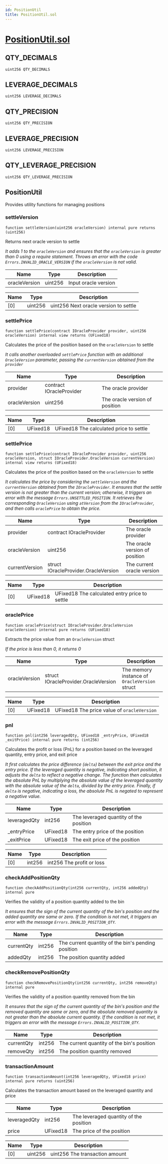 ```yaml
---
id: PositionUtil
title: PositionUtil.sol
---
```

# [PositionUtil.sol](https://github.com/chromatic-protocol/contracts/tree/main/contracts/core/libraries/PositionUtil.sol)

## QTY_DECIMALS

```solidity
uint256 QTY_DECIMALS
```

## LEVERAGE_DECIMALS

```solidity
uint256 LEVERAGE_DECIMALS
```

## QTY_PRECISION

```solidity
uint256 QTY_PRECISION
```

## LEVERAGE_PRECISION

```solidity
uint256 LEVERAGE_PRECISION
```

## QTY_LEVERAGE_PRECISION

```solidity
uint256 QTY_LEVERAGE_PRECISION
```

## PositionUtil

Provides utility functions for managing positions

### settleVersion

```solidity
function settleVersion(uint256 oracleVersion) internal pure returns (uint256)
```

Returns next oracle version to settle

_It adds 1 to the `oracleVersion`
     and ensures that the `oracleVersion` is greater than 0 using a require statement.
     Throws an error with the code `Errors.INVALID_ORACLE_VERSION` if the `oracleVersion` is not valid._

| Name | Type | Description |
| ---- | ---- | ----------- |
| oracleVersion | uint256 | Input oracle version |

| Name | Type | Description |
| ---- | ---- | ----------- |
| [0] | uint256 | uint256 Next oracle version to settle |

### settlePrice

```solidity
function settlePrice(contract IOracleProvider provider, uint256 oracleVersion) internal view returns (UFixed18)
```

Calculates the price of the position based on the `oracleVersion` to settle

_It calls another overloaded `settlePrice` function
     with an additional `OracleVersion` parameter,
     passing the `currentVersion` obtained from the `provider`_

| Name | Type | Description |
| ---- | ---- | ----------- |
| provider | contract IOracleProvider | The oracle provider |
| oracleVersion | uint256 | The oracle version of position |

| Name | Type | Description |
| ---- | ---- | ----------- |
| [0] | UFixed18 | UFixed18 The calculated price to settle |

### settlePrice

```solidity
function settlePrice(contract IOracleProvider provider, uint256 oracleVersion, struct IOracleProvider.OracleVersion currentVersion) internal view returns (UFixed18)
```

Calculates the price of the position based on the `oracleVersion` to settle

_It calculates the price by considering the `settleVersion`
     and the `currentVersion` obtained from the `IOracleProvider`.
     It ensures that the settle version is not greater than the current version;
     otherwise, it triggers an error with the message `Errors.UNSETTLED_POSITION`.
     It retrieves the corresponding `OracleVersion` using `atVersion` from the `IOracleProvider`,
     and then calls `oraclePrice` to obtain the price._

| Name | Type | Description |
| ---- | ---- | ----------- |
| provider | contract IOracleProvider | The oracle provider |
| oracleVersion | uint256 | The oracle version of position |
| currentVersion | struct IOracleProvider.OracleVersion | The current oracle version |

| Name | Type | Description |
| ---- | ---- | ----------- |
| [0] | UFixed18 | UFixed18 The calculated entry price to settle |

### oraclePrice

```solidity
function oraclePrice(struct IOracleProvider.OracleVersion oracleVersion) internal pure returns (UFixed18)
```

Extracts the price value from an `OracleVersion` struct

_If the price is less than 0, it returns 0_

| Name | Type | Description |
| ---- | ---- | ----------- |
| oracleVersion | struct IOracleProvider.OracleVersion | The memory instance of `OracleVersion` struct |

| Name | Type | Description |
| ---- | ---- | ----------- |
| [0] | UFixed18 | UFixed18 The price value of `oracleVersion` |

### pnl

```solidity
function pnl(int256 leveragedQty, UFixed18 _entryPrice, UFixed18 _exitPrice) internal pure returns (int256)
```

Calculates the profit or loss (PnL) for a position
        based on the leveraged quantity, entry price, and exit price

_It first calculates the price difference (`delta`) between the exit price and the entry price.
     If the leveraged quantity is negative, indicating short position,
     it adjusts the `delta` to reflect a negative change.
     The function then calculates the absolute PnL
     by multiplying the absolute value of the leveraged quantity
     with the absolute value of the `delta`, divided by the entry price.
     Finally, if `delta` is negative, indicating a loss,
     the absolute PnL is negated to represent a negative value._

| Name | Type | Description |
| ---- | ---- | ----------- |
| leveragedQty | int256 | The leveraged quantity of the position |
| _entryPrice | UFixed18 | The entry price of the position |
| _exitPrice | UFixed18 | The exit price of the position |

| Name | Type | Description |
| ---- | ---- | ----------- |
| [0] | int256 | int256 The profit or loss |

### checkAddPositionQty

```solidity
function checkAddPositionQty(int256 currentQty, int256 addedQty) internal pure
```

Verifies the validity of a position quantity added to the bin

_It ensures that the sign of the current quantity of the bin's position
     and the added quantity are same or zero.
     If the condition is not met, it triggers an error with the message `Errors.INVALID_POSITION_QTY`._

| Name | Type | Description |
| ---- | ---- | ----------- |
| currentQty | int256 | The current quantity of the bin's pending position |
| addedQty | int256 | The position quantity added |

### checkRemovePositionQty

```solidity
function checkRemovePositionQty(int256 currentQty, int256 removeQty) internal pure
```

Verifies the validity of a position quantity removed from the bin

_It ensures that the sign of the current quantity of the bin's position
     and the removed quantity are same or zero,
     and the absolute removed quantity is not greater than the absolute current quantity.
     If the condition is not met, it triggers an error with the message `Errors.INVALID_POSITION_QTY`._

| Name | Type | Description |
| ---- | ---- | ----------- |
| currentQty | int256 | The current quantity of the bin's position |
| removeQty | int256 | The position quantity removed |

### transactionAmount

```solidity
function transactionAmount(int256 leveragedQty, UFixed18 price) internal pure returns (uint256)
```

Calculates the transaction amount based on the leveraged quantity and price

| Name | Type | Description |
| ---- | ---- | ----------- |
| leveragedQty | int256 | The leveraged quantity of the position |
| price | UFixed18 | The price of the position |

| Name | Type | Description |
| ---- | ---- | ----------- |
| [0] | uint256 | uint256 The transaction amount |

